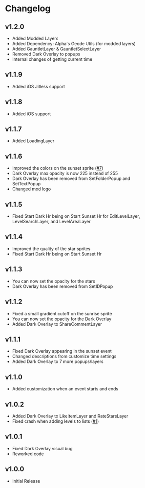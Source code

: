 # Changelog

## v1.2.0

- Added Modded Layers
- Added Dependency: Alpha's Geode Utils (for modded layers)
- Added GauntletLayer & GauntletSelectLayer
- Removed Dark Overlay to popups
- Internal changes of getting current time

## v1.1.9

- Added iOS Jitless support

## v1.1.8

- Added iOS support

## v1.1.7

- Added LoadingLayer

## v1.1.6

- Improved the colors on the sunset sprite ([#7](https://github.com/NinSam/Day-And-Night-System/issues/7))
- Dark Overlay max opacity is now 225 instead of 255
- Dark Overlay has been removed from SetFolderPopup and SetTextPopup
- Changed mod logo

## v1.1.5

- Fixed Start Dark Hr being on Start Sunset Hr for EditLevelLayer, LevelSearchLayer, and LevelAreaLayer

## v1.1.4

- Improved the quality of the star sprites
- Fixed Start Dark Hr being on Start Sunset Hr

## v1.1.3

- You can now set the opacity for the stars
- Dark Overlay has been removed from SetIDPopup

## v1.1.2

- Fixed a small gradient cutoff on the sunrise sprite
- You can now set the opacity for the Dark Overlay
- Added Dark Overlay to ShareCommentLayer

## v1.1.1

- Fixed Dark Overlay appearing in the sunset event
- Changed descriptions from customize time settings
- Added Dark Overlay to 7 more popups/layers

## v1.1.0

- Added customization when an event starts and ends

## v1.0.2

- Added Dark Overlay to LikeItemLayer and RateStarsLayer
- Fixed crash when adding levels to lists ([#1](https://github.com/NinSam/Day-And-Night-System/issues/1))

## v1.0.1

- Fixed Dark Overlay visual bug
- Reworked code

## v1.0.0

- Initial Release